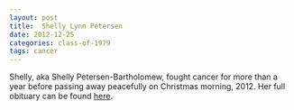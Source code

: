 ```yaml
---
layout: post
title:  Shelly Lynn Petersen
date: 2012-12-25
categories: class-of-1979
tags: cancer
---
```


Shelly, aka Shelly Petersen-Bartholomew, fought cancer for more than a year before passing away peacefully on Christmas morning, 2012. Her full obituary can be found [here](http://tinyurl.com/msvn4ge).


